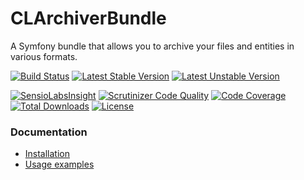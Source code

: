 CLArchiverBundle
================

A Symfony bundle that allows you to archive your files and entities in various formats.

[![Build Status](https://secure.travis-ci.org/cleentfaar/CLArchiverBundle.svg?branch=master)](http://travis-ci.org/cleentfaar/CLArchiverBundle) [![Latest Stable Version](https://poser.pugx.org/cleentfaar/archiver-bundle/v/stable.svg)](https://packagist.org/packages/cleentfaar/archiver-bundle)  [![Latest Unstable Version](https://poser.pugx.org/cleentfaar/archiver-bundle/v/unstable.svg)](https://packagist.org/packages/cleentfaar/archiver-bundle) 

[![SensioLabsInsight](https://insight.sensiolabs.com/projects/9bd73cfc-d7ed-430a-b1f6-4771e3152d6f/mini.png)](https://insight.sensiolabs.com/projects/9bd73cfc-d7ed-430a-b1f6-4771e3152d6f)
[![Scrutinizer Code Quality](https://scrutinizer-ci.com/g/cleentfaar/CLArchiverBundle/badges/quality-score.png?b=master)](https://scrutinizer-ci.com/g/cleentfaar/CLArchiverBundle/?branch=master)
[![Code Coverage](https://scrutinizer-ci.com/g/cleentfaar/CLArchiverBundle/badges/coverage.png?b=master)](https://scrutinizer-ci.com/g/cleentfaar/CLArchiverBundle/?branch=master)
[![Total Downloads](https://poser.pugx.org/cleentfaar/archiver-bundle/downloads.svg)](https://packagist.org/packages/cleentfaar/archiver-bundle) [![License](https://poser.pugx.org/cleentfaar/archiver-bundle/license.svg)](https://packagist.org/packages/cleentfaar/archiver-bundle)

### Documentation

- [Installation](Resources/doc/installation.md)
- [Usage examples](Resources/doc/usage.md)
